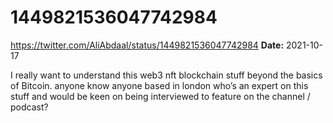 # 1449821536047742984
https://twitter.com/AliAbdaal/status/1449821536047742984
**Date:** 2021-10-17

I really want to understand this web3 nft blockchain stuff beyond the basics of Bitcoin. anyone know anyone based in london who’s an expert on this stuff and would be keen on being interviewed to feature on the channel / podcast?
